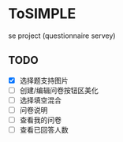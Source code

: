# ToSIMPLE
se project (questionnaire servey)

## TODO
- [x] 选择题支持图片
- [ ] 创建/编辑问卷按钮区美化
- [ ] 选择填空混合 
- [ ] 问卷说明
- [ ] 查看我的问卷
- [ ] 查看已回答人数
